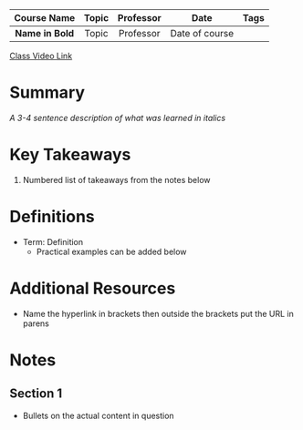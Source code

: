 |   Course Name    | Topic | Professor |      Date      | Tags |
| :--------------: | :---: | :-------: | :------------: | :--: |
| **Name in Bold** | Topic | Professor | Date of course |      |

[Class Video Link](URL)

# Summary
*A 3-4 sentence description of what was learned in italics*

# Key Takeaways
1. Numbered list of takeaways from the notes below

# Definitions
- Term: Definition
	- Practical examples can be added below

# Additional Resources
- Name the hyperlink in brackets then outside the brackets put the URL in parens

# Notes
## Section 1
- Bullets on the actual content in question